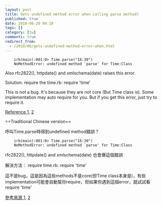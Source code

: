 ```yaml
---
layout: post
title: Gets undefined method error when calling parse method?
published: true
date: 2010-06-20 04:18
tags: []
category: [tw]
comments: true
redirect_from:
  - /2010/06/gets-undefined-method-error-when.html
---
```


		irb(main):001:0> Time.parse("16:30")
		NoMethodError: undefined method `parse' for Time:Class

Also rfc2822(), httpdate() and xmlschema(date) raises this error.


Solution: require the time.rb:
		require 'time'

This is not a bug. It's because they are not core (But Time class is). Some implementation may auto require for you. But if you get this error, just try to require it.

[Reference 1][1], [2][2]



==Traditional Chinese version==

呼叫Time.parse時得到undefined method錯誤？

		irb(main):001:0> Time.parse("16:30")
		NoMethodError: undefined method `parse' for Time:Class

rfc2822(), httpdate() and xmlschema(date) 也會爆這個錯誤


解決方法： require time.rb:
		require 'time'

這不是bug，這是因為這些methods不是core(但Time class本身是)，有些implementation可能會自動幫你require，但如果你遇到這個error，就試試看require 'time'

[參考來源 1][1], [2][2]

[1]: https://bugs.archlinux.org/task/9809
[2]: http://www.ruby-forum.com/topic/172936
